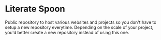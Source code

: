 # Literate Spoon

Public repository to host various websites and projects so you don't have to setup a new repository everytime. Depending on the scale of your project, you'd better create a new repository instead of using this one.

